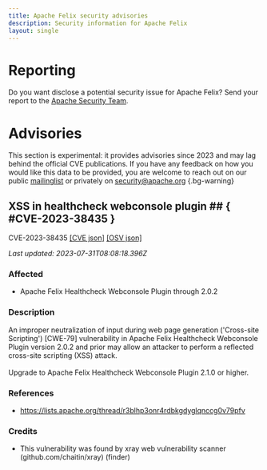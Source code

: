 ```yaml
---
title: Apache Felix security advisories
description: Security information for Apache Felix
layout: single
---
```


# Reporting

Do you want disclose a potential security issue for Apache Felix? Send your report to the [Apache Security Team](mailto:security@apache.org).

# Advisories

This section is experimental: it provides advisories since 2023 and may lag behind the official CVE publications. If you have any feedback on how you would like this data to be provided, you are welcome to reach out on our public [mailinglist](/mailinglist) or privately on [security@apache.org](mailto:security@apache.org)
{.bg-warning}

## XSS in healthcheck webconsole plugin ## { #CVE-2023-38435 }

CVE-2023-38435 [\[CVE json\]](./CVE-2023-38435.cve.json) [\[OSV json\]](./CVE-2023-38435.osv.json)



_Last updated: 2023-07-31T08:08:18.396Z_

### Affected

* Apache Felix Healthcheck Webconsole Plugin through 2.0.2


### Description



An improper neutralization of input during web page generation ('Cross-site Scripting') [CWE-79] vulnerability in Apache Felix Healthcheck Webconsole Plugin version 2.0.2 and prior may allow an attacker to perform a reflected cross-site scripting (XSS) attack.<br><br><span style="background-color: rgb(255, 255, 255);">Upgrade to Apache Felix Healthcheck Webconsole Plugin 2.1.0 or higher.</span>

### References
* https://lists.apache.org/thread/r3blhp3onr4rdbkgdyglqnccg0v79pfv


### Credits
*  This vulnerability was found by xray web vulnerability scanner (github.com/chaitin/xray) (finder)
